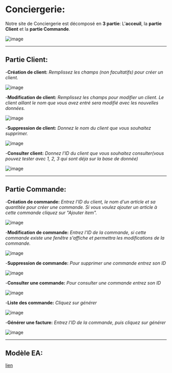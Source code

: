 # Conciergerie:

Notre site de Conciergerie est décomposé en **3 partie**: L'**acceuil**, la **partie Client** et la **partie Commande**.

![image](https://user-images.githubusercontent.com/92999833/150653617-f52070ca-a3e7-4e40-bc25-e25bd9af63c9.png)

-----------------------------------------------------------------------------------------------------------------------------------------------------------------------
**Partie Client:**
-----------------------------------------------------------------------------------------------------------------------------------------------------------------------
-**Création de client:** *Remplissez les champs (non facultatifs) pour créer un client.*

![image](https://user-images.githubusercontent.com/92999833/150653633-6534fed9-d340-4df1-b06b-2350d5d06ed7.png)


-**Modification de client:** *Remplissez les champs pour modifier un client. Le client aillant le nom que vous avez entré sera modifié avec les nouvelles données.*

![image](https://user-images.githubusercontent.com/92999833/150653640-01a76c96-c222-4aea-9c5e-b57a9b8f2aae.png)

-**Suppression de client:** *Donnez le nom du client que vous souhaitez supprimer.*

![image](https://user-images.githubusercontent.com/92999833/150653647-2f470e03-7d35-494c-b299-bab4b2584dfd.png)


-**Consulter client:** *Donnez l'ID du client que vous souhaitez consulter(vous pouvez tester avec 1, 2, 3 qui sont déja sur la base de donnée)* 

![image](https://user-images.githubusercontent.com/92999833/150653654-97af5545-e477-457d-9f40-a6d5832749c9.png)

-----------------------------------------------------------------------------------------------------------------------------------------------------------------------
**Partie Commande:**
-----------------------------------------------------------------------------------------------------------------------------------------------------------------------
-**Création de commande:** *Entrez l'ID du client, le nom d'un article et sa quantitée pour créer une commande. Si vous voulez ajouter un article à cette commande cliquez sur "Ajouter item".*

![image](https://user-images.githubusercontent.com/92999833/150653488-d6f51bdb-e08d-4fb6-80b5-9c95957e4d9d.png)

-**Modification de commande:** *Entrez l'ID de la commande, si cette commande existe une fenêtre s'affiche et permettra les modifications de la commande.*

![image](https://user-images.githubusercontent.com/92999833/150653497-86ae0894-2bd1-47f8-af8b-600584d06b75.png)

-**Suppression de commande:** *Pour supprimer une commande entrez son ID*

![image](https://user-images.githubusercontent.com/92999833/150653504-9ff5ded8-ce34-4e2e-ad61-979d5a0f19a6.png)

-**Consulter une commande:** *Pour consulter une commande entrez son ID*

![image](https://user-images.githubusercontent.com/92999833/150653515-b94f7e82-5efe-4c2a-bd47-549655d698a4.png)

-**Liste des commande:** *Cliquez sur générer*

![image](https://user-images.githubusercontent.com/92999833/150653525-f8548d63-79bf-443b-b5e8-e70204e4d73b.png)

-**Générer une facture:** *Entrez l'ID de la commande, puis cliquez sur générer*

![image](https://user-images.githubusercontent.com/92999833/150653534-8384d416-6988-41b1-9211-7fbef608ae29.png)

-----------------------------------------------------------------------------------------------------------------------------------------------------------------------
**Modèle EA:**
-----------------------------------------------------------------------------------------------------------------------------------------------------------------------
 [lien](https://user-images.githubusercontent.com/92999833/150653166-4f2d2f6f-40bd-4034-b1f5-8a7d6ff8016f.png)



